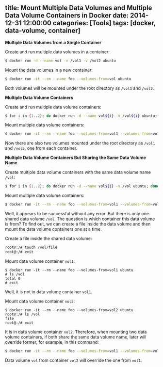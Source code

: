 title: Mount Multiple Data Volumes and Multiple Data Volume Containers in Docker
date: 2014-12-31 12:00:00
categories: [Tools]
tags: [docker, data-volume, container]
---


**Multiple Data Volumes from a Single Container**

Create and run multiple data volumes in a container:

```sh
$ docker run -d --name vol -v /vol1 -v /vol2 ubuntu
```

Mount the data volumes in a new container:

```sh
$ docker run -it --rm --name foo --volumes-from=vol ubuntu
```

Both volumes will be mounted under the root directory as `/vol1` and `/vol2`.


**Multiple Data Volume Containers**

Create and run multiple data volume containers:

```sh
$ for i in {1..2}; do docker run -d --name vol${i} -v /vol${i} ubuntu; done
```

Mount multiple data volume containers:

```sh
$ docker run -it --rm --name foo --volumes-from=vol1 --volumes-from=vol2 ubuntu
```

Now there are also two volumes mounted under the root directory as `/vol1` and `/vol2`, one from each container.


**Multiple Data Volume Containers But Sharing the Same Data Volume Name**

Create multiple data volume containers with the same data volume name `/vol`:

```sh
$ for i in {1..2}; do docker run -d --name vol${i} -v /vol ubuntu; done
```

Mount multiple data volume containers:

```sh
$ docker run -it --rm --name foo --volumes-from=vol1 --volumes-from=vol2 ubuntu
```

<!-- more -->


Well, it appears to be successful without any error. But there is only one shared data volume `/vol`. The question is which container this data volume is from? To find out, we can create a file inside the data volume and then mount the data volume containers one at a time.

Create a file inside the shared data volume:

```sh
root@:/# touch /vol/file
root@:/# exit
```

Mount data volume container `vol1`:

```plain
$ docker run -it --rm --name foo --volumes-from=vol1 ubuntu
# ls /vol
total 0
# exit
```

Well, it is not in data volume container `vol1`.

Mount data volume container `vol2`:

```plain
$ docker run -it --rm --name foo --volumes-from=vol2 ubuntu
root@:/# ls /vol
file
root@:/# exit
```

It is in data volume container `vol2`. Therefore, when mounting two data volume containers, if both share the same data volume name, later will override former, for example, in this command:

```sh
$ docker run -it --rm --name foo --volumes-from=vol1 --volumes-from=vol2 ubuntu
```

Data volume `vol` from container `vol2` will override the one from `vol1`.
